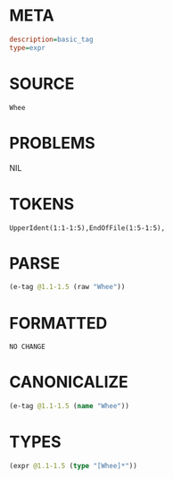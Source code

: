 # META
~~~ini
description=basic_tag
type=expr
~~~
# SOURCE
~~~roc
Whee
~~~
# PROBLEMS
NIL
# TOKENS
~~~zig
UpperIdent(1:1-1:5),EndOfFile(1:5-1:5),
~~~
# PARSE
~~~clojure
(e-tag @1.1-1.5 (raw "Whee"))
~~~
# FORMATTED
~~~roc
NO CHANGE
~~~
# CANONICALIZE
~~~clojure
(e-tag @1.1-1.5 (name "Whee"))
~~~
# TYPES
~~~clojure
(expr @1.1-1.5 (type "[Whee]*"))
~~~
